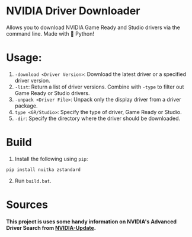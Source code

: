 # NVIDIA Driver Downloader
Allows you to download NVIDIA Game Ready and Studio drivers via the command line. Made with 🐍 Python!

# Usage:
1. `-download <Driver Version>`: Download the latest driver or a specified driver version.
2. `-list`: Return a list of driver versions. Combine with `-type` to filter out Game Ready or Studio drivers.
3. `-unpack <Driver File>`: Unpack only the display driver from a driver package.
4. `type <GR/Studio>`: Specify the type of driver, Game Ready or Studio.
5. `-dir`: Specify the directory where the driver should be downloaded. 

# Build
1. Install the following using `pip`:
```
pip install nuitka zstandard
```
2. Run `build.bat`.

# Sources
#### This project is uses some handy information on NVIDIA's Advanced Driver Search from [NVIDIA-Update](https://github.com/lord-carlos/nvidia-update).
